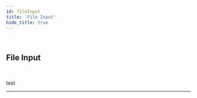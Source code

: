 ```yaml
---
id: fileInput
title: 'File Input'
hide_title: true
---
```


<br />

<div class="clearfix">
    <div class="column-left" style={{width: '7%'}}>
        <div class="fileInput"></div>
    </div>
    <div class="column-right" style={{width: '93%'}}>
        <h2 style={{color:'#B174E5',margin:'0'}}>File Input</h2>
    </div>
</div>



<br />

test 


---